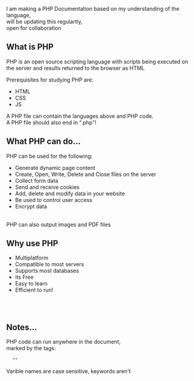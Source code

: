 <p>
    I am making a PHP Documentation based on my understanding of the language, <br>
    will be updating this regulartly, <br>
    open for collaboration <br>
</p>

<h2>What is PHP</h2>
<p>
    PHP is an open source scripting language with scripts being executed on the server and results returned to the browser as HTML
</p>
<p>
    Prerequisites for studying PHP are:
    <ul>
        <li>HTML</li>
        <li>CSS</li>
        <li>JS</li>
    </ul>
</p>
<p>
    A PHP file can contain the languages above and PHP code. <br>
    A PHP file should also end in ".php"!
</p>

<h2>What PHP can do...</h2>
PHP can be used for the following:
<ul>
    <li>Generate dynamic page content</li>
    <li>Create, Open, Write, Delete and Close files on the server</li>
    <li>Collect form data</li>
    <li>Send and receive cookies</li>
    <li>Add, delete and modify data in your website</li>
    <li>Be used to control user access</li>
    <li>Encrypt data</li>
</ul>
<br>
PHP can also output images and PDF files

<h2>Why use PHP</h2>
<ul>
    <li>Multiplatform</li>
    <li>Compatible to most servers</li>
    <li>Supports most databases</li>
    <li>its Free</li>
    <li>Easy to learn</li>
    <li>Efficient to run!</li>
</ul>

<br><br>

<h2>Notes...</h2>
<p>
    PHP code can run anywhere in the document, <br>
    marked by the tags: <pre> <code> "<?php" and "?>" </code> </pre>
</p>

<p>
    Varible names are case sensitive, keywords aren't
</p>